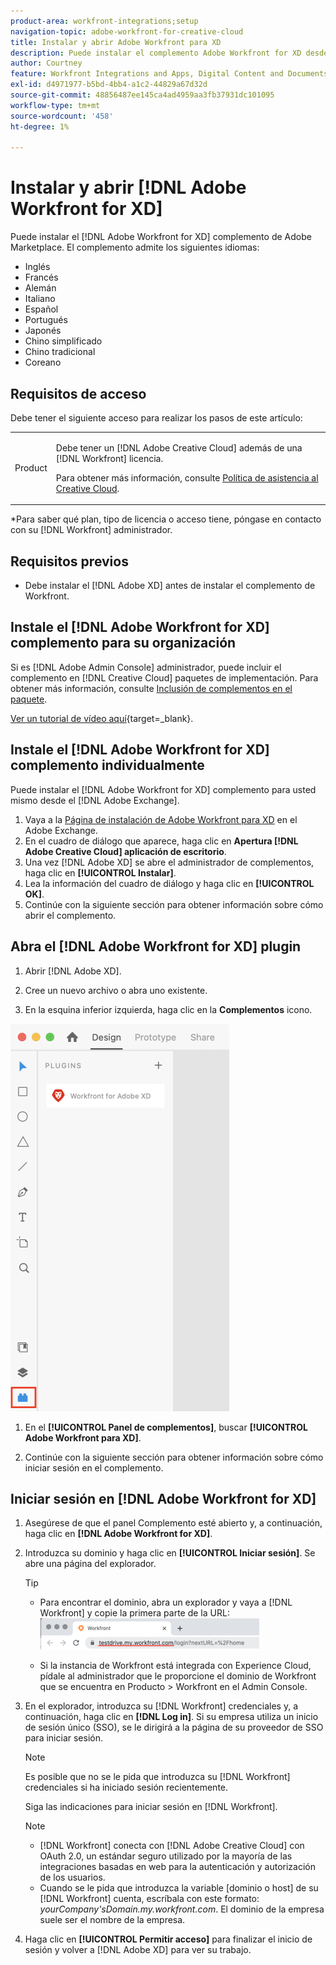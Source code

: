 ```yaml
---
product-area: workfront-integrations;setup
navigation-topic: adobe-workfront-for-creative-cloud
title: Instalar y abrir Adobe Workfront para XD
description: Puede instalar el complemento Adobe Workfront for XD desde Adobe Marketplace.
author: Courtney
feature: Workfront Integrations and Apps, Digital Content and Documents
exl-id: d4971977-b5bd-4bb4-a1c2-44829a67d32d
source-git-commit: 48856487ee145ca4ad4959aa3fb37931dc101095
workflow-type: tm+mt
source-wordcount: '458'
ht-degree: 1%

---
```


# Instalar y abrir [!DNL Adobe Workfront for XD]

Puede instalar el [!DNL Adobe Workfront for XD] complemento de Adobe Marketplace. El complemento admite los siguientes idiomas:

* Inglés
* Francés
* Alemán
* Italiano
* Español
* Portugués
* Japonés
* Chino simplificado
* Chino tradicional
* Coreano

## Requisitos de acceso

Debe tener el siguiente acceso para realizar los pasos de este artículo:

<table style="table-layout:auto"> 
 <col> 
 </col> 
 <col> 
 </col> 
 <tbody> 
 <!-- <tr> 
   <td role="rowheader">[!DNL Adobe Workfront] plan*</td> 
   <td> <p>[!UICONTROL Pro] or higher</p> </td> 
  </tr> 
  <tr data-mc-conditions=""> 
   <td role="rowheader">[!DNL Adobe Workfront] license*</td> 
   <td> <p>[!UICONTROL Work] or [!UICONTROL Plan]</p> </td> 
  </tr> -->
  <tr> 
   <td role="rowheader">Product</td> 
   <td><p>Debe tener un [!DNL Adobe Creative Cloud] además de una [!DNL Workfront] licencia.</p><p>Para obtener más información, consulte <a href="https://helpx.adobe.com/support/programs/cc-support-policy.html#cce" class="MCXref xref" xrefformat="{para}">Política de asistencia al Creative Cloud</a>.</p></td> 
  </tr> 
 </tbody> 
</table>

&#42;Para saber qué plan, tipo de licencia o acceso tiene, póngase en contacto con su [!DNL Workfront] administrador.

## Requisitos previos

* Debe instalar el [!DNL Adobe XD] antes de instalar el complemento de Workfront.

## Instale el [!DNL Adobe Workfront for XD] complemento para su organización

Si es [!DNL Adobe Admin Console] administrador, puede incluir el complemento en [!DNL Creative Cloud] paquetes de implementación. Para obtener más información, consulte [Inclusión de complementos en el paquete](https://helpx.adobe.com/in/enterprise/using/manage-extensions.html).

[Ver un tutorial de vídeo aquí](https://www.youtube.com/watch?v=zzvXNLIBzrc){target=_blank}.

## Instale el [!DNL Adobe Workfront for XD] complemento individualmente

Puede instalar el [!DNL Adobe Workfront for XD] complemento para usted mismo desde el [!DNL Adobe Exchange].

1. Vaya a la [Página de instalación de Adobe Workfront para XD](https://exchange.adobe.com/apps/cc/4c3566f9?pluginId=4c3566f9&amp;workflow=share) en el Adobe Exchange.
1. En el cuadro de diálogo que aparece, haga clic en **Apertura [!DNL Adobe Creative Cloud] aplicación de escritorio**.
1. Una vez [!DNL Adobe XD] se abre el administrador de complementos, haga clic en **[!UICONTROL Instalar]**.
1. Lea la información del cuadro de diálogo y haga clic en **[!UICONTROL OK]**.
1. Continúe con la siguiente sección para obtener información sobre cómo abrir el complemento.

## Abra el [!DNL Adobe Workfront for XD] plugin

1. Abrir [!DNL Adobe XD].

1. Cree un nuevo archivo o abra uno existente.

1. En la esquina inferior izquierda, haga clic en la **Complementos** icono.

![](assets/xd-plugin-window-350x620.png)

1. En el **[!UICONTROL Panel de complementos]**, buscar **[!UICONTROL Adobe Workfront para XD]**.

1. Continúe con la siguiente sección para obtener información sobre cómo iniciar sesión en el complemento.

## Iniciar sesión en [!DNL Adobe Workfront for XD]

1. Asegúrese de que el panel Complemento esté abierto y, a continuación, haga clic en **[!DNL Adobe Workfront for XD]**.
1. Introduzca su dominio y haga clic en **[!UICONTROL Iniciar sesión]**. Se abre una página del explorador.

   >[!TIP]
   >
   >* Para encontrar el dominio, abra un explorador y vaya a [!DNL Workfront] y copie la primera parte de la URL:\
      >![](assets/domain-350x50.png)
   >
   > * Si la instancia de Workfront está integrada con Experience Cloud, pídale al administrador que le proporcione el dominio de Workfront que se encuentra en Producto > Workfront en el Admin Console.


1. En el explorador, introduzca su [!DNL Workfront] credenciales y, a continuación, haga clic en **[!DNL Log in]**. Si su empresa utiliza un inicio de sesión único (SSO), se le dirigirá a la página de su proveedor de SSO para iniciar sesión.

   >[!NOTE]
   >
   >Es posible que no se le pida que introduzca su [!DNL Workfront] credenciales si ha iniciado sesión recientemente.

   Siga las indicaciones para iniciar sesión en [!DNL Workfront].

   >[!NOTE]
   >
   >* [!DNL Workfront] conecta con [!DNL Adobe Creative Cloud] con OAuth 2.0, un estándar seguro utilizado por la mayoría de las integraciones basadas en web para la autenticación y autorización de los usuarios.
   >* Cuando se le pida que introduzca la variable [dominio o host] de su [!DNL Workfront] cuenta, escríbala con este formato: *yourCompany&#39;sDomain.my.workfront.com*. El dominio de la empresa suele ser el nombre de la empresa.


1. Haga clic en **[!UICONTROL Permitir acceso]** para finalizar el inicio de sesión y volver a [!DNL Adobe XD] para ver su trabajo.

 

